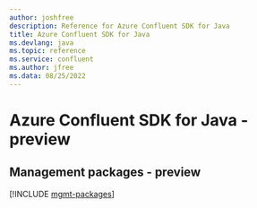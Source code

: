 ```yaml
---
author: joshfree
description: Reference for Azure Confluent SDK for Java
title: Azure Confluent SDK for Java
ms.devlang: java
ms.topic: reference
ms.service: confluent
ms.author: jfree
ms.data: 08/25/2022
---
```

# Azure Confluent SDK for Java - preview

## Management packages - preview
[!INCLUDE [mgmt-packages](confluent-mgmt-index.md)]